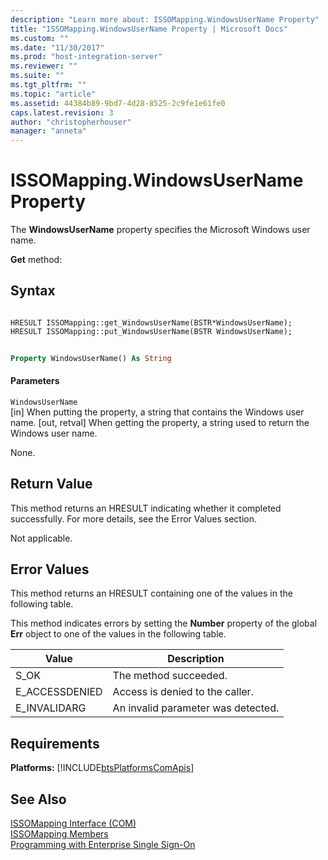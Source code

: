 ```yaml
---
description: "Learn more about: ISSOMapping.WindowsUserName Property"
title: "ISSOMapping.WindowsUserName Property | Microsoft Docs"
ms.custom: ""
ms.date: "11/30/2017"
ms.prod: "host-integration-server"
ms.reviewer: ""
ms.suite: ""
ms.tgt_pltfrm: ""
ms.topic: "article"
ms.assetid: 44384b89-9bd7-4d28-8525-2c9fe1e61fe0
caps.latest.revision: 3
author: "christopherhouser"
manager: "anneta"
---
```

# ISSOMapping.WindowsUserName Property
The **WindowsUserName** property specifies the Microsoft Windows user name.  
  
 **Get** method:  
  
## Syntax  
  
```cpp#  
  
HRESULT ISSOMapping::get_WindowsUserName(BSTR*WindowsUserName);  
HRESULT ISSOMapping::put_WindowsUserName(BSTR WindowsUserName);  
```  
  
```vb  
  
Property WindowsUserName() As String  
```  
  
#### Parameters  
 `WindowsUserName`  
 [in] When putting the property, a string that contains the Windows user name. [out, retval] When getting the property, a string used to return the Windows user name.  
  
 None.  
  
## Return Value  
 This method returns an HRESULT indicating whether it completed successfully. For more details, see the Error Values section.  
  
 Not applicable.  
  
## Error Values  
 This method returns an HRESULT containing one of the values in the following table.  
  
 This method indicates errors by setting the **Number** property of the global **Err** object to one of the values in the following table.  
  
|Value|Description|  
|-----------|-----------------|  
|S_OK|The method succeeded.|  
|E_ACCESSDENIED|Access is denied to the caller.|  
|E_INVALIDARG|An invalid parameter was detected.|  
  
## Requirements  
 **Platforms:**  [!INCLUDE[btsPlatformsComApis](../includes/btsplatformscomapis-md.md)]  
  
## See Also  
 [ISSOMapping Interface (COM)](../esso/issomapping-interface-com.md)   
 [ISSOMapping Members](../esso/issomapping-members.md)   
 [Programming with Enterprise Single Sign-On](../esso/programming-with-enterprise-single-sign-on.md)
